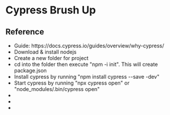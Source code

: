 <h1>Cypress Brush Up</h1>
<div>
  <h2>Reference</h2>
  <ul>
    <li>Guide: https://docs.cypress.io/guides/overview/why-cypress/</li>
    <li>Download & install nodejs</li>
    <li>Create a new folder for project</li>
    <li>cd into the folder then execute "npm -i init". This will create package.json</li>
    <li>Install cypress by running "npm install cypress --save -dev"</li>
    <li>Start cypress by running "npx cypress open" or "node_modules/.bin/cypress open"</li>
    <li></li>
    <li></li>
    <li></li>
  </ul>
</div>
